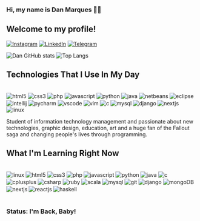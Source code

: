 ### Hi, my name is Dan Marques 🖐🏾

## Welcome to my profile!

[![Instagram](https://img.shields.io/badge/Instagram-E4405F?style=for-the-badge&logo=instagram&logoColor=white)](https://www.instagram.com/dansmarquees/) 
[![LinkedIn](https://img.shields.io/badge/LinkedIn-0077B5?style=for-the-badge&logo=linkedin&logoColor=white)](https://www.linkedin.com/in/danilosmarques/) 
[![Telegram](https://img.shields.io/badge/Telegram-2CA5E0?style=for-the-badge&logo=telegram&logoColor=white)](https://telegram.me/dansmarquees)


![Dan GitHub stats](https://github-readme-stats.vercel.app/api?username=danmarquees&show_icons=true&theme=tokyonight)
![Top Langs](https://github-readme-stats.vercel.app/api/top-langs/?username=danmarquees&layout=compact)
## Technologies That I Use In My Day

<div style="display: inline_block"><br/>
   <img align="center" alt="html5" src="https://img.shields.io/badge/HTML5-E34F26?style=for-the-badge&logo=html5&logoColor=white" />
   <img align="center" alt="css3" src="https://img.shields.io/badge/CSS3-1572B6?style=for-the-badge&logo=css3&logoColor=white" />
   <img align="center" alt="php" src="https://img.shields.io/badge/PHP-777BB4?style=for-the-badge&logo=php&logoColor=white" />
   <img align="center" alt="javascript" src="https://img.shields.io/badge/JavaScript-F7DF1E?style=for-the-badge&logo=javascript&logoColor=black" />
   <img align="center" alt="python" src="https://img.shields.io/badge/Python-14354C?style=for-the-badge&logo=python&logoColor=white" />
   <img align="center" alt="java" src="https://img.shields.io/badge/Java-ED8B00?style=for-the-badge&logo=openjdk&logoColor=white" />
   <img align="center" alt="netbeans" src="https://img.shields.io/badge/apache%20netbeans-1B6AC6?style=for-the-badge&logo=apache%20netbeans%20IDE&logoColor=white" />
   <img align="center" alt="eclipse" src="https://img.shields.io/badge/Eclipse-2C2255?style=for-the-badge&logo=eclipse&logoColor=white" />
   <img align="center" alt="intellij" src="https://img.shields.io/badge/IntelliJ_IDEA-000000.svg?style=for-the-badge&logo=intellij-idea&logoColor=white" />
   <img align="center" alt="pycharm" src="https://img.shields.io/badge/PyCharm-000000.svg?&style=for-the-badge&logo=PyCharm&logoColor=white" />
   <img align="center" alt="vscode" src="https://img.shields.io/badge/Visual_Studio_Code-0078D4?style=for-the-badge&logo=visual%20studio%20code&logoColor=white" />
   <img align="center" alt="vim" src="https://img.shields.io/badge/VIM-%2311AB00.svg?&style=for-the-badge&logo=vim&logoColor=white" />
   <img align="center" alt="c" src="https://img.shields.io/badge/C-00599C?style=for-the-badge&logo=c&logoColor=white"/>
   <img align="center" alt="mysql" src="https://img.shields.io/badge/MySQL-00000F?style=for-the-badge&logo=mysql&logoColor=white"/>
   <img align="center" alt="django" src="https://img.shields.io/badge/django-%23092E20.svg?style=for-the-badge&logo=django&logoColor=white" />
   <img align="center" alt="nextjs" src="https://img.shields.io/badge/Next-black?style=for-the-badge&logo=next.js&logoColor=white" />
   <img align="center" alt="linux" src= "https://img.shields.io/badge/Linux-000?style=for-the-badge&logo=linux&logoColor=FCC624" /> 





   




</div>

Student of information technology management and passionate about new technologies, graphic design, education, art and a huge fan of the Fallout saga and changing people's lives through programming.
## What I'm Learning Right Now

<div style="display: inline_block"><br/>
   <img align="center" alt="linux" src= "https://img.shields.io/badge/Linux-000?style=for-the-badge&logo=linux&logoColor=FCC624" /> 
   <img align="center" alt="html5" src="https://img.shields.io/badge/HTML5-E34F26?style=for-the-badge&logo=html5&logoColor=white" />
   <img align="center" alt="css3" src="https://img.shields.io/badge/CSS3-1572B6?style=for-the-badge&logo=css3&logoColor=white" />
   <img align="center" alt="php" src="https://img.shields.io/badge/PHP-777BB4?style=for-the-badge&logo=php&logoColor=white" />
   <img align="center" alt="javascript" src="https://img.shields.io/badge/JavaScript-F7DF1E?style=for-the-badge&logo=javascript&logoColor=black" />
   <img align="center" alt="python" src="https://img.shields.io/badge/Python-14354C?style=for-the-badge&logo=python&logoColor=white" />
   <img align="center" alt="java" src="https://img.shields.io/badge/Java-ED8B00?style=for-the-badge&logo=openjdk&logoColor=white" />
   <img align="center" alt="c" src="https://img.shields.io/badge/C-00599C?style=for-the-badge&logo=c&logoColor=white"/>
   <img align="center" alt="cplusplus" src="https://img.shields.io/badge/C%2B%2B-00599C?style=for-the-badge&logo=c%2B%2B&logoColor=white"/>
   <img align="center" alt="csharp" src="https://img.shields.io/badge/C%23-239120?style=for-the-badge&logo=c-sharp&logoColor=white"/> 
   <img align="center" alt="ruby" src="https://img.shields.io/badge/Ruby-CC342D?style=for-the-badge&logo=ruby&logoColor=white"/>
   <img align="center" alt="scala" src="https://img.shields.io/badge/Scala-DC322F?style=for-the-badge&logo=scala&logoColor=white"/> 
   <img align="center" alt="mysql" src="https://img.shields.io/badge/MySQL-00000F?style=for-the-badge&logo=mysql&logoColor=white"/>
   <img align="center" alt="git" src="https://img.shields.io/badge/git-%23F05033.svg?style=for-the-badge&logo=git&logoColor=white"/>
   <img align="center" alt="django" src="https://img.shields.io/badge/django-%23092E20.svg?style=for-the-badge&logo=django&logoColor=white" />
   <img align="center" alt="mongoDB" src="https://img.shields.io/badge/MongoDB-%234ea94b.svg?style=for-the-badge&logo=mongodb&logoColor=white" />
   <img align="center" alt="nextjs" src="https://img.shields.io/badge/Next-black?style=for-the-badge&logo=next.js&logoColor=white" />
   <img align="center" alt="reactjs" src="https://img.shields.io/badge/react-%2320232a.svg?style=for-the-badge&logo=react&logoColor=%2361DAFB" />
   <img align="center" alt="haskell" src="https://img.shields.io/badge/Haskell-5e5086?style=for-the-badge&logo=haskell&logoColor=white)"/>


</div><br/>

### Status: I'm Back, Baby!
